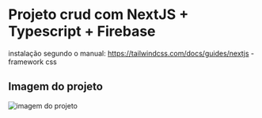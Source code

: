 # Projeto crud com NextJS + Typescript + Firebase

instalação segundo o manual:
https://tailwindcss.com/docs/guides/nextjs - framework css

## Imagem do projeto

<img src= 'https://i.ibb.co/wrDbbGL/imagem-projetct.png' alt='imagem do projeto'>
